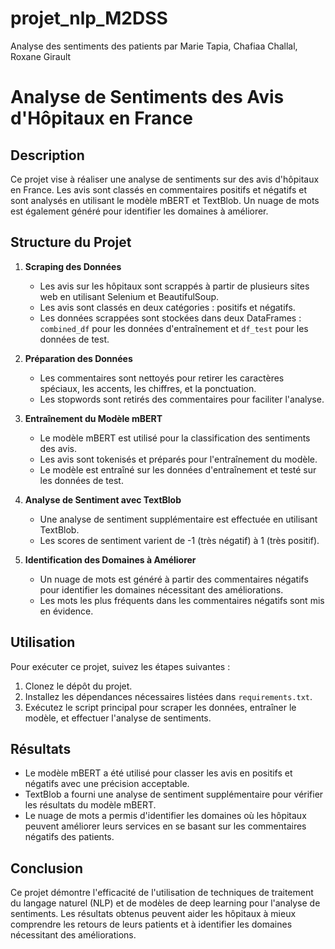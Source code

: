 # projet_nlp_M2DSS
 Analyse des sentiments des patients par Marie Tapia, Chafiaa Challal, Roxane Girault


# Analyse de Sentiments des Avis d'Hôpitaux en France

## Description

Ce projet vise à réaliser une analyse de sentiments sur des avis d'hôpitaux en France. Les avis sont classés en commentaires positifs et négatifs et sont analysés en utilisant le modèle mBERT et TextBlob. Un nuage de mots est également généré pour identifier les domaines à améliorer.

## Structure du Projet

1. **Scraping des Données**
    - Les avis sur les hôpitaux sont scrappés à partir de plusieurs sites web en utilisant Selenium et BeautifulSoup.
    - Les avis sont classés en deux catégories : positifs et négatifs.
    - Les données scrappées sont stockées dans deux DataFrames : `combined_df` pour les données d'entraînement et `df_test` pour les données de test.

2. **Préparation des Données**
    - Les commentaires sont nettoyés pour retirer les caractères spéciaux, les accents, les chiffres, et la ponctuation.
    - Les stopwords sont retirés des commentaires pour faciliter l'analyse.

3. **Entraînement du Modèle mBERT**
    - Le modèle mBERT est utilisé pour la classification des sentiments des avis.
    - Les avis sont tokenisés et préparés pour l'entraînement du modèle.
    - Le modèle est entraîné sur les données d'entraînement et testé sur les données de test.

4. **Analyse de Sentiment avec TextBlob**
    - Une analyse de sentiment supplémentaire est effectuée en utilisant TextBlob.
    - Les scores de sentiment varient de -1 (très négatif) à 1 (très positif).

5. **Identification des Domaines à Améliorer**
    - Un nuage de mots est généré à partir des commentaires négatifs pour identifier les domaines nécessitant des améliorations.
    - Les mots les plus fréquents dans les commentaires négatifs sont mis en évidence.

## Utilisation

Pour exécuter ce projet, suivez les étapes suivantes :

1. Clonez le dépôt du projet.
2. Installez les dépendances nécessaires listées dans `requirements.txt`.
3. Exécutez le script principal pour scraper les données, entraîner le modèle, et effectuer l'analyse de sentiments.

## Résultats

- Le modèle mBERT a été utilisé pour classer les avis en positifs et négatifs avec une précision acceptable.
- TextBlob a fourni une analyse de sentiment supplémentaire pour vérifier les résultats du modèle mBERT.
- Le nuage de mots a permis d'identifier les domaines où les hôpitaux peuvent améliorer leurs services en se basant sur les commentaires négatifs des patients.

## Conclusion

Ce projet démontre l'efficacité de l'utilisation de techniques de traitement du langage naturel (NLP) et de modèles de deep learning pour l'analyse de sentiments. Les résultats obtenus peuvent aider les hôpitaux à mieux comprendre les retours de leurs patients et à identifier les domaines nécessitant des améliorations.


